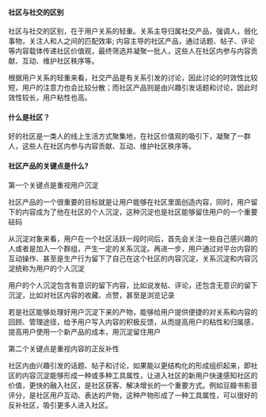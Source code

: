 #### 社区与社交的区别

社区与社交的区别，在于用户关系的轻重。关系主导归属社交产品，强调人，弱化事物，关注人和人之间的匹配效率; 内容主导的社区产品，通过话题、帖子、评论等内容载体传递社区价值观，最终筛选并凝聚一批人，这些人在社区内参与内容贡献、互动、维护社区秩序等。

根据用户关系的轻重来看，社交产品是有关系引发的讨论，因此讨论的时效性比较短，用户的注意力也会比较分散；而社区产品则是由兴趣引发话题和讨论，因此时效性较长，用户粘性也高。



#### 什么是社区？

好的社区是一类人的线上生活方式聚集地，在社区价值观的吸引下，凝聚了一群人，这些人在社区内参与内容贡献、互动、维护社区秩序等。


#### 社区产品的关键点是什么?

第一个关键点是重视用户沉淀

社区产品的一个很重要的目标就是让用户能够在社区里面创造内容，同时，用户留下的内容成为了他在社区的个人沉淀，这种沉淀也是社区能够留住用户的一个重要砝码

从沉淀对象来看，用户在一个社区活跃一段时间后，首先会关注一些自己感兴趣的人或者是加入一个群组，产生一定的关系沉淀。再进一步，用户通过对平台内容的互动操作、甚至是生产行为留下了自己在这个社区的内容沉淀，关系沉淀和内容沉淀统称为用户的个人沉淀

用户的个人沉淀包含有意识的留下内容，比如说发帖、评论，还包含无意识的留下沉淀，比如对社区内容的收藏、点赞，甚至是浏览记录

若是社区能够处理好用户沉淀下来的产物，能够给用户提供便捷的对关系和内容的回顾、管理途径，给予用户写入内容的积极反馈，从而提高用户的粘性和归属感，提高用户使用一个新产品的成本，用沉淀留住用户

第二个关键点是重视内容的正反补性

社区内由兴趣引发的话题、帖子和讨论，如果能以更结构化的形成组织起来，即社区的内容沉淀能够形成一种或多种工具属性，让进入社区的新用户快速感知社区的价值，更快的融入社区，是社区获客、解决增长的一个重要方式。例如豆瓣书影音评分，是社区用户互动、表达的产物，这种产物形成了一种工具属性，可以很好的反补社区，吸引更多人进入社区。










